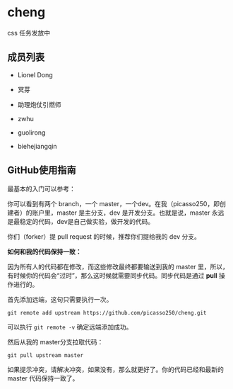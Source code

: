 cheng
==============

css 任务发放中

成员列表
--------

- Lionel Dong

- 冥芽

- 助理炮仗引燃师

- zwhu

- guolirong

- biehejiangqin

GitHub使用指南
--------------

最基本的入门可以参考：

你可以看到有两个 branch，一个 master，一个dev。在我（picasso250，即创建者）的账户里，master 是主分支，dev 是开发分支。也就是说，master 永远是最稳定的代码，dev是自己做实验，做开发的代码。

你们（forker）提 pull request 的时候，推荐你们提给我的 dev 分支。

**如何和我的代码保持一致：**

因为所有人的代码都在修改，而这些修改最终都要输送到我的 master 里，所以，有时候你的代码会“过时”，那么这时候就需要同步代码。同步代码是通过 **pull** 操作进行的。

首先添加远端，这句只需要执行一次。

`git remote add upstream https://github.com/picasso250/cheng.git`

可以执行 `git remote -v` 确定远端添加成功。

然后从我的 master分支拉取代码：

`git pull upstream master`

如果提示冲突，请解决冲突，如果没有，那么就更好了。你的代码已经和最新的 master 代码保持一致了。
